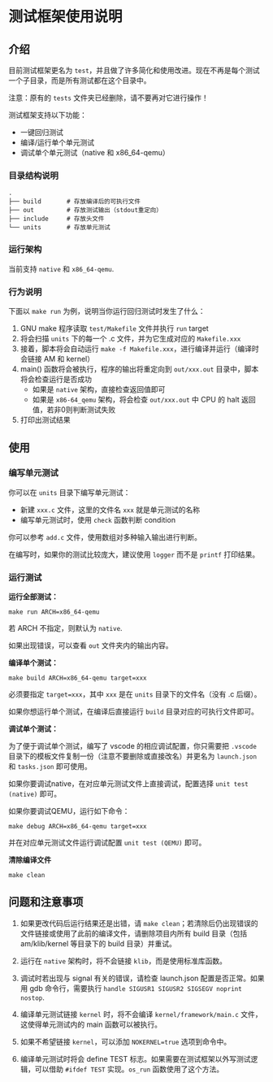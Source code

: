 # 测试框架使用说明

## 介绍

目前测试框架更名为 `test`，并且做了许多简化和使用改进。现在不再是每个测试一个子目录，而是所有测试都在这个目录中。

注意：原有的 `tests` 文件夹已经删除，请不要再对它进行操作！

测试框架支持以下功能：

- 一键回归测试
- 编译/运行单个单元测试
- 调试单个单元测试（native 和 x86_64-qemu）

### 目录结构说明

```
.
├── build       # 存放编译后的可执行文件
├── out         # 存放测试输出（stdout重定向）
├── include     # 存放头文件
└── units       # 存放单元测试
```

### 运行架构

当前支持 `native` 和 `x86_64-qemu`.

### 行为说明

下面以 `make run` 为例，说明当你运行回归测试时发生了什么：

1. GNU make 程序读取 `test/Makefile` 文件并执行 `run` target
2. 将会扫描 `units` 下的每一个 .c 文件，并为它生成对应的 `Makefile.xxx`
3. 接着，脚本将会自动运行 `make -f Makefile.xxx`，进行编译并运行（编译时会链接 AM 和 kernel）
4. main() 函数将会被执行，程序的输出将重定向到 `out/xxx.out` 目录中，脚本将会检查运行是否成功
    - 如果是 `native` 架构，直接检查返回值即可
    - 如果是 `x86-64_qemu` 架构，将会检查 `out/xxx.out` 中 CPU 的 halt 返回值，若非0则判断测试失败
5. 打印出测试结果

## 使用

### 编写单元测试

你可以在 `units` 目录下编写单元测试：

- 新建 `xxx.c` 文件，这里的文件名 `xxx` 就是单元测试的名称
- 编写单元测试时，使用 `check` 函数判断 condition

你可以参考 `add.c` 文件，使用数组对多种输入输出进行判断。

在编写时，如果你的测试比较庞大，建议使用 `logger` 而不是 `printf` 打印结果。

### 运行测试

**运行全部测试：**

```shell
make run ARCH=x86_64-qemu
```

若 ARCH 不指定，则默认为 `native`.

如果出现错误，可以查看 `out` 文件夹内的输出内容。

**编译单个测试：**

```shell
make build ARCH=x86_64-qemu target=xxx
```

必须要指定 `target=xxx`，其中 `xxx` 是在 `units` 目录下的文件名（没有 .c 后缀）。

如果你想运行单个测试，在编译后直接运行 `build` 目录对应的可执行文件即可。

**调试单个测试：**

为了便于调试单个测试，编写了 vscode 的相应调试配置，你只需要把 `.vscode` 目录下的模板文件复制一份（注意不要删除或直接改名）并更名为 `launch.json` 和 `tasks.json` 即可使用。

如果你要调试native，在对应单元测试文件上直接调试，配置选择 `unit test (native)` 即可。

如果你要调试QEMU，运行如下命令：

```shell
make debug ARCH=x86_64-qemu target=xxx
```

并在对应单元测试文件运行调试配置 `unit test (QEMU)` 即可。

**清除编译文件**

```shell
make clean
```

## 问题和注意事项

1. 如果更改代码后运行结果还是出错，请 `make clean`；若清除后仍出现错误的文件链接或使用了此前的编译文件，请删除项目内所有 build 目录（包括 am/klib/kernel 等目录下的 build 目录）并重试。

2. 运行在 `native` 架构时，将不会链接 `klib`，而是使用标准库函数。

3. 调试时若出现与 signal 有关的错误，请检查 launch.json 配置是否正常。如果用 gdb 命令行，需要执行 `handle SIGUSR1 SIGUSR2 SIGSEGV noprint nostop`.

4. 编译单元测试链接 `kernel` 时，将不会编译 `kernel/framework/main.c` 文件，这使得单元测试内的 main 函数可以被执行。

5. 如果不希望链接 `kernel`，可以添加 `NOKERNEL=true` 选项到命令中。

6. 编译单元测试时将会 define TEST 标志。如果需要在测试框架以外写测试逻辑，可以借助 `#ifdef TEST` 实现。`os_run` 函数使用了这个方法。

